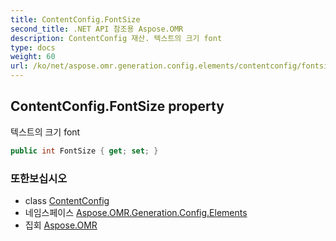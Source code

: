 ```yaml
---
title: ContentConfig.FontSize
second_title: .NET API 참조용 Aspose.OMR
description: ContentConfig 재산. 텍스트의 크기 font
type: docs
weight: 60
url: /ko/net/aspose.omr.generation.config.elements/contentconfig/fontsize/
---
```

## ContentConfig.FontSize property

텍스트의 크기 font

```csharp
public int FontSize { get; set; }
```

### 또한보십시오

* class [ContentConfig](../)
* 네임스페이스 [Aspose.OMR.Generation.Config.Elements](../../contentconfig/)
* 집회 [Aspose.OMR](../../../)


